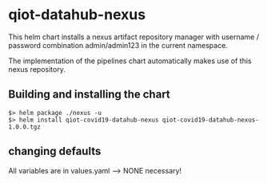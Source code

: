 # qiot-datahub-nexus

This helm chart installs a nexus artifact repository manager with username / password combination admin/admin123 in the current namespace. 

The implementation of the pipelines chart automatically makes use of this nexus repository.

## Building and installing the chart
```
$> helm package ./nexus -u
$> helm install qiot-covid19-datahub-nexus qiot-covid19-datahub-nexus-1.0.0.tgz
```

## changing defaults
All variables are in values.yaml --> NONE necessary!

